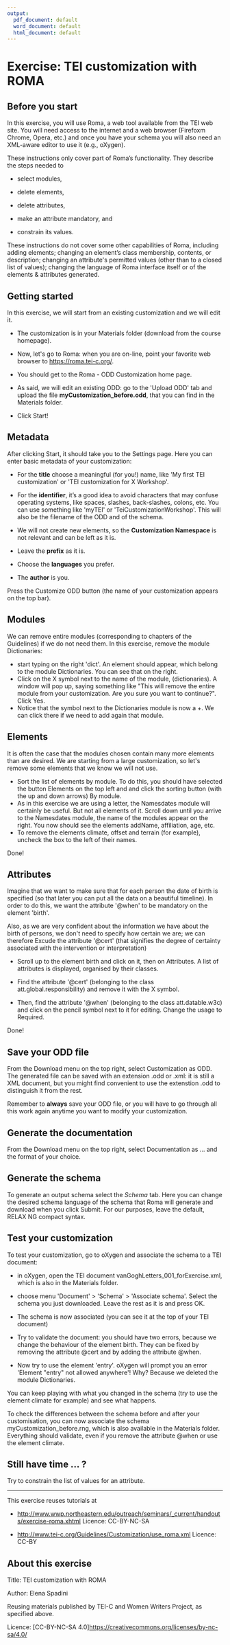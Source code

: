 ```yaml
---
output:
  pdf_document: default
  word_document: default
  html_document: default
---
```

	
# Exercise: TEI customization with ROMA


## Before you start
In this exercise, you will use Roma, a web tool available from the TEI web site. You will need access to the internet and a web browser (Firefoxm Chrome, Opera, etc.) and once you have your schema you will also need an XML-aware editor to use it (e.g., oXygen).

These instructions only cover part of Roma’s functionality. They describe the steps needed to

- select modules,

- delete elements,

- delete attributes, 

- make an attribute mandatory, and

- constrain its values.

These instructions do not cover some other capabilities of Roma, including adding elements; changing an element’s class membership, contents, or description; changing an attribute's permitted values (other than to a closed list of values); changing the language of Roma interface itself or of the elements & attributes generated.


## Getting started

In this exercise, we will start from an existing customization and we will edit it. 

- The customization is in your Materials folder (download from the course homepage).

- Now, let's go to Roma: when you are on-line, point your favorite web browser to <https://roma.tei-c.org/>.

- You should get to the Roma - ODD Customization home page. 

- As said, we will edit an existing ODD: go to the 'Upload ODD' tab and upload the file **myCustomization_before.odd**, that you can find in the Materials folder.

- Click Start!

## Metadata
After clicking Start, it should take you to the Settings page. Here you can enter basic metadata of your customization:

- For the **title** choose a meaningful (for you!) name, like 'My first TEI customization' or 'TEI customization for X Workshop'.

- For the **identifier**, it’s a good idea to avoid characters that may confuse operating systems, like spaces, slashes, back-slashes, colons, etc. You can use something like 'myTEI' or 'TeiCustomizationWorkshop'. This will also be the filename of the ODD and of the schema.

- We will not create new elements, so the **Customization Namespace** is not relevant and can be left as it is.

- Leave the **prefix** as it is.

- Choose the **languages** you prefer. 

- The **author** is you.

Press the Customize ODD button (the name of your customization appears on the top bar).

## Modules

We can remove entire modules (corresponding to chapters of the Guidelines) if we do not need them. In this exercise, remove the module Dictionaries:
- start typing on the right 'dict'. An element should appear, which belong to the module Dictionaries. You can see that on the right.
- Click on the X symbol next to the name of the module, (dictionaries). A window will pop up, saying something like "This will remove the entire module from your customization. Are you sure you want to continue?". Click Yes.
- Notice that the symbol next to the Dictionaries module is now a +. We can click there if we need to add again that module.

## Elements 

It is often the case that the modules chosen contain many more elements than are desired.
We are starting from a large customization, so let's remove some elements that we know we will not use.

- Sort the list of elements by module. To do this, you should have selected the button Elements on the top left and and click the sorting button (with the up and down arrows) By module.
- As in this exercise we are using a letter, the Namesdates module will certainly be useful. But not all elements of it. Scroll down until you arrive to the Namesdates module, the name of the modules appear on the right. You now should see the elements addName, affiliation, age, etc.
- To remove the elements climate, offset and terrain (for example), uncheck the box to the left of their names.

Done!

## Attributes

Imagine that we want to make sure that for each person the date of birth is specified (so that later you can put all the data on a beautiful timeline). In order to do this, we want the attribute '@when' to be mandatory on the element 'birth'.

Also, as we are very confident about the information we have about the birth of persons, we don't need to specify how certain we are; we can therefore Excude the attribute '@cert' (that signifies the degree of certainty associated with the intervention or interpretation)

- Scroll up to the element birth and click on it, then on Attributes. A list of attributes is displayed, organised by their classes.

- Find the attribute '@cert' (belonging to the class att.global.responsibility) and remove it with the X symbol.

- Then, find the attribute '@when' (belonging to the class att.datable.w3c) and click on the pencil symbol next to it for editing. Change the usage to Required.

Done!


## Save your ODD file

From the Download menu on the top right, select Customization as ODD. The generated file can be saved with an extension .odd or .xml: it is still a XML document, but you might find convenient to use the extenstion .odd to distinguish it from the rest.

Remember to **always** save your ODD file, or you will have to go through all this work again anytime you want to modify your customization.

## Generate the documentation

From the Download menu on the top right, select Documentation as ... and the format of your choice.

## Generate the schema
To generate an output schema select the *Schema* tab. Here you can change the desired schema language of the schema that Roma will generate and download when you click Submit. For our purposes, leave the default, RELAX NG compact syntax. 

## Test your customization

To test your customization, go to oXygen and associate the schema to a TEI document: 

- in oXygen, open the TEI document vanGoghLetters_001_forExercise.xml, which is also in the Materials folder.

- choose menu 'Document' > 'Schema' > 'Associate schema'. Select the schema you just downloaded. Leave the rest as it is and press OK. 

- The schema is now associated (you can see it at the top of your TEI document)

- Try to validate the document: you should have two errors, because we change the behaviour of the element birth. They can be fixed by removing the attribute @cert and by adding the attribute @when.

- Now try to use the element 'entry'. oXygen will prompt you an error 'Element "entry" not allowed anywhere'! Why? Because we deleted the module Dictionaries.

You can keep playing with what you changed in the schema (try to use the element climate for example) and see what happens.

To check the differences between the schema before and after your customisation, you can now associate the schema myCustomization_before.rng, which is also available in the Materials folder. Everything should validate, even if you remove the attribute @when or use the element climate.


## Still have time ... ?

Try to constrain the list of values for an attribute.

---

This exercise reuses tutorials at

- <http://www.wwp.northeastern.edu/outreach/seminars/_current/handouts/exercise-roma.xhtml> Licence: CC-BY-NC-SA

- <http://www.tei-c.org/Guidelines/Customization/use_roma.xml> Licence: CC-BY



## About this exercise

Title: TEI customization with ROMA

Author: Elena Spadini

Reusing materials published by TEI-C and Women Writers Project, as specified above.

Licence: [CC-BY-NC-SA 4.0]<https://creativecommons.org/licenses/by-nc-sa/4.0/>
